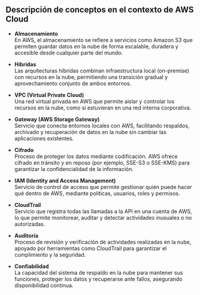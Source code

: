 ## Descripción de conceptos en el contexto de AWS Cloud

- **Almacenamiento**  
  En AWS, el almacenamiento se refiere a servicios como Amazon S3 que permiten guardar datos en la nube de forma escalable, duradera y accesible desde cualquier parte del mundo.

- **Híbridas**  
  Las arquitecturas híbridas combinan infraestructura local (on-premise) con recursos en la nube, permitiendo una transición gradual y aprovechamiento conjunto de ambos entornos.

- **VPC (Virtual Private Cloud)**  
  Una red virtual privada en AWS que permite aislar y controlar los recursos en la nube, como si estuvieran en una red interna corporativa.

- **Gateway (AWS Storage Gateway)**  
  Servicio que conecta entornos locales con AWS, facilitando respaldos, archivado y recuperación de datos en la nube sin cambiar las aplicaciones existentes.

- **Cifrado**  
  Proceso de proteger los datos mediante codificación. AWS ofrece cifrado en tránsito y en reposo (por ejemplo, SSE-S3 o SSE-KMS) para garantizar la confidencialidad de la información.

- **IAM (Identity and Access Management)**  
  Servicio de control de acceso que permite gestionar quién puede hacer qué dentro de AWS, mediante políticas, usuarios, roles y permisos.

- **CloudTrail**  
  Servicio que registra todas las llamadas a la API en una cuenta de AWS, lo que permite monitorear, auditar y detectar actividades inusuales o no autorizadas.

- **Auditoría**  
  Proceso de revisión y verificación de actividades realizadas en la nube, apoyado por herramientas como CloudTrail para garantizar el cumplimiento y la seguridad.

- **Confiabilidad**  
  La capacidad del sistema de respaldo en la nube para mantener sus funciones, proteger los datos y recuperarse ante fallos, asegurando disponibilidad continua.
